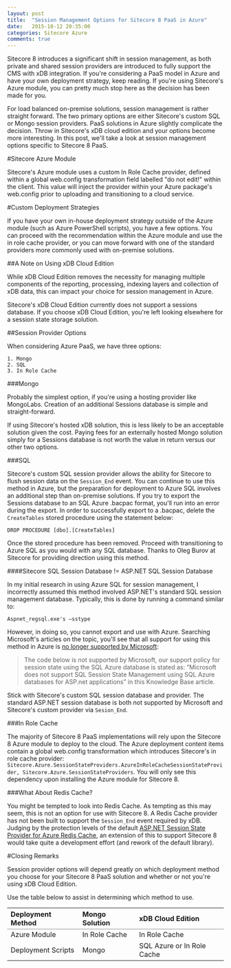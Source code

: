 ```yaml
---
layout: post
title:  "Session Management Options for Sitecore 8 PaaS in Azure"
date:   2015-10-12 20:35:00
categories: Sitecore Azure
comments: true
---
```

Sitecore 8 introduces a significant shift in session management, as both private and shared session providers are introduced to fully support the CMS with xDB integration. If you're considering a PaaS model in Azure and have your own deployment strategy, keep reading. If you're using Sitecore's Azure module, you can pretty much stop here as the decision has been made for you. 

For load balanced on-premise solutions, session management is rather straight forward. The two primary options are either Sitecore's custom SQL or Mongo session providers. PaaS solutions in Azure slightly complicate the decision. Throw in Sitecore's xDB cloud edition and your options become more interesting.  In this post, we'll take a look at session management options specific to Sitecore 8 PaaS.

#Sitecore Azure Module

Sitecore's Azure module uses a custom In Role Cache provider, defined within a global web.config transformation field labelled "do not edit!" within the client. This value will inject the provider within your Azure package's web.config prior to uploading and transitioning to a cloud service. 

#Custom Deployment Strategies

If you have your own in-house deployment strategy outside of the Azure module (such as Azure PowerShell scripts), you have a few options. You can proceed with the recommendation within the Azure module and use the in role cache provider, or you can move forward with one of the standard providers more commonly used with on-premise solutions. 

##A Note on Using xDB Cloud Edition

While xDB Cloud Edition removes the necessity for managing multiple components of the reporting, processing, indexing layers and collection of xDB data, this can impact your choice for session management in Azure.

Sitecore's xDB Cloud Edition currently does not support a sessions database. If you choose xDB Cloud Edition, you're left looking elsewhere for a session state storage solution. 

##Session Provider Options

When considering Azure PaaS, we have three options:

	1. Mongo
	2. SQL
	3. In Role Cache

###Mongo

Probably the simplest option, if you're using a hosting provider like MongoLabs. Creation of an additional Sessions database is simple and straight-forward. 

If using Sitecore's hosted xDB solution, this is less likely to be an acceptable solution given the cost. Paying fees for an externally hosted Mongo solution simply for a Sessions database is not worth the value in return versus our other two options.

###SQL

Sitecore's custom SQL session provider allows the ability for Sitecore to flush session data on the ```Session_End``` event. You can continue to use this method in Azure, but the preparation for deployment to Azure SQL involves an additional step than on-premise solutions. If you try to export the Sessions database to an SQL Azure .bacpac format, you'll run into an error during the export. In order to successfully export to a .bacpac, delete the ```CreateTables``` stored procedure using the statement below:

```DROP PROCEDURE [dbo].[CreateTables]```

Once the stored procedure has been removed. Proceed with transitioning to Azure SQL as you would with any SQL database. Thanks to Oleg Burov at Sitecore for providing direction using this method. 

####Sitecore SQL Session Database != ASP.NET SQL Session Database

In my initial research in using Azure SQL for session management, I incorrectly assumed this method involved ASP.NET's standard SQL session management database. Typically, this is done by running a command similar to:

```Aspnet_regsql.exe's –sstype```

However, in doing so, you cannot export and use with Azure. Searching Microsoft's articles on the topic, you'll see that all support for using this method in Azure is <a href="https://azure.microsoft.com/en-us/blog/using-sql-azure-for-session-state/" target="_blank">no longer supported by Microsoft</a>:

<blockquote>
The code below is not supported by Microsoft, our support policy for session state using the SQL Azure database is stated as: ”Microsoft does not support SQL Session State Management using SQL Azure databases for ASP.net applications” in this Knowledge Base article.
</blockquote>
	
Stick with Sitecore's custom SQL session database and provider. The standard ASP.NET session database is both not supported by Microsoft and Sitecore's custom provider via ```Sesion_End```.

###In Role Cache

The majority of Sitecore 8 PaaS implementations will rely upon the Sitecore 8 Azure module to deploy to the cloud. The Azure deployment content items contain a global web.config transformation which introduces Sitecore's in role cache provider: ```Sitecore.Azure.SessionStateProviders.AzureInRoleCacheSessionStateProvider, Sitecore.Azure.SessionStateProviders```. You will only see this dependency upon installing the Azure module for Sitecore 8. 

###What About Redis Cache?

You might be tempted to look into Redis Cache. As tempting as this may seem, this is not an option for use with Sitecore 8. A Redis Cache provider has not been built to support the ```Session_End``` event required by xDB. Judging by the protection levels of the default <a href="https://msdn.microsoft.com/en-us/library/azure/dn690522.aspx" target="_blank">ASP.NET Session State Provider for Azure Redis Cache</a>, an extension of this to support Sitecore 8 would take quite a development effort (and rework of the default library).

#Closing Remarks

Session provider options will depend greatly on which deployment method you choose for your Sitecore 8 PaaS solution and whether or not you're using xDB Cloud Edition. 

Use the table below to assist in determining which method to use. 

<table rules="groups">
	<thead>
		<tr>
			<th style="text-align: left">Deployment Method</th>
			<th style="text-align: left">Mongo Solution</th>
			<th style="text-align: left">xDB Cloud Edition</th>
		</tr>
	<thead>
	<tbody>
		<tr>
			<td>Azure Module</td>
			<td>In Role Cache</td>
			<td>In Role Cache</td>
		</tr>
		<tr>
			<td>Deployment Scripts</td>
			<td>Mongo</td>
			<td>SQL Azure or In Role Cache</td>
		</tr>
	</tbody>
</table>